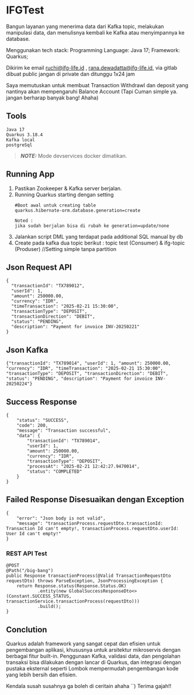# IFGTest

Bangun layanan yang menerima data dari Kafka topic, melakukan manipulasi data, dan menulisnya kembali ke Kafka atau menyimpannya ke database.

Menggunakan tech stack: 
Programming Language: Java 17;
Framework: Quarkus;

Dikirim ke email ruchi@ifg-life.id , rana.dewadatta@ifg-life.id, via gitlab dibuat public jangan di private dan ditunggu 1x24 jam

Saya memutuskan untuk membuat Transaction Withdrawl dan deposit yang nantinya akan mempengaruhi Balance Account (Tapi Cuman simple ya. jangan berharap banyak bang! Ahaha)

## Tools

```
Java 17
Quarkus 3.18.4
Kafka local
postgreSql
```

> **_NOTE:_**  Mode devservices docker dimatikan.

## Running App 

1. Pastikan Zookeeper & Kafka server berjalan.
2. Running Quarkus starting dengan setting
   ```
   #Boot awal untuk creating table
   quarkus.hibernate-orm.database.generation=create

   Noted :
   jika sudah berjalan bisa di rubah ke generation=update/none
   ```
3. Jalankan script DML yang terdapat pada additional SQL manual by db
4. Create pada kafka dua topic berikut : topic test (Consumer) & ifg-topic (Produser) //Setting simple tanpa partition

## Json Request API

```
{
  "transactionId": "TX789012",
  "userId": 1,
  "amount": 250000.00,
  "currency": "IDR",
  "timeTransaction": "2025-02-21 15:30:00",
  "transactionType": "DEPOSIT",
  "transactionDirection": "DEBIT",
  "status": "PENDING",
  "description": "Payment for invoice INV-20250221"
}
```

## Json Kafka
```
{"transactionId": "TX789014", "userId": 1, "amount": 250000.00, "currency": "IDR", "timeTransaction": "2025-02-21 15:30:00", "transactionType": "DEPOSIT", "transactionDirection": "DEBIT", "status": "PENDING", "description": "Payment for invoice INV-20250224"}
```
## Success Response
```
{
    "status": "SUCCESS",
    "code": 200,
    "message": "Transaction successful",
    "data": {
        "transactionId": "TX789014",
        "userId": 1,
        "amount": 250000.00,
        "currency": "IDR",
        "transactionType": "DEPOSIT",
        "processAt": "2025-02-21 12:42:27.9470014",
        "status": "COMPLETED"
    }
}
  ```

## Failed Response Disesuaikan dengan Exception
```
{
    "error": "Json body is not valid",
    "message": "transactionProcess.requestDto.transactionId: Transaction Id can't empty!, transactionProcess.requestDto.userId: User Id can't empty!"
}
```


### REST API Test

```
@POST
@Path("/big-bang")
public Response transactionProcess(@Valid TransactionRequestDto requestDto) throws ParseException, JsonProcessingException {
    return Response.status(Response.Status.OK)
            .entity(new GlobalSuccessResponseDto<>(Constant.SUCCESS_STATUS, transactionService.transactionProcess(requestDto)))
            .build();
}
```

## Conclution

Quarkus adalah framework yang sangat cepat dan efisien untuk pengembangan aplikasi, khususnya untuk arsitektur mikroservis dengan berbagai fitur built-in. Penggunaan Kafka, validasi data, dan pengolahan transaksi bisa dilakukan dengan lancar di Quarkus, dan integrasi dengan pustaka eksternal seperti Lombok mempermudah pengembangan kode yang lebih bersih dan efisien.

Kendala susah susahnya ga boleh di ceritain ahaha ``) Terima gajah!! 

